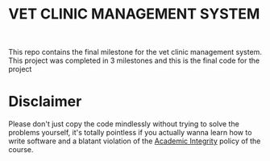 <h1>VET CLINIC MANAGEMENT SYSTEM</h1>
<br>
<p>This repo contains the final milestone for the vet clinic management system. This project was completed in 3 milestones and this is the final code for the project</p>
<footer>
  <h1>Disclaimer</h1>
  <p>Please don't just copy the code mindlessly without trying to solve the problems yourself, it's totally pointless if you actually wanna learn how to write software and a blatant violation of the <a href="https://www.senecapolytechnic.ca/about/policies/academic-integrity-policy.html)https://www.senecapolytechnic.ca/about/policies/academic-integrity-policy.html">Academic Integrity</a> policy of the course.</p>
</footer>
